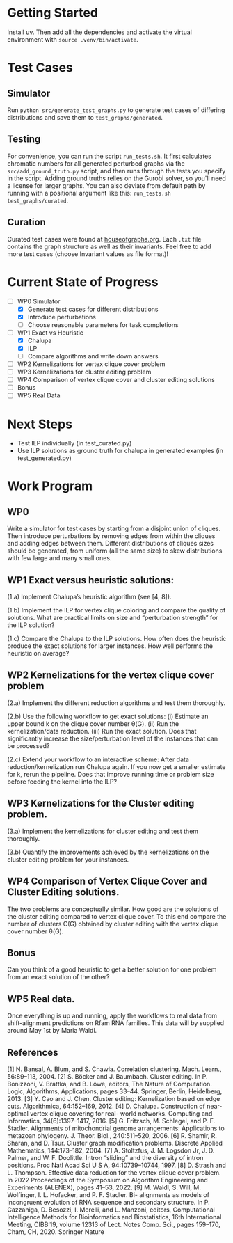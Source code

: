 # Getting Started

Install [uv](https://github.com/astral-sh/uv). Then add all the dependencies and activate the virtual environment with `source .venv/bin/activate`.

# Test Cases

## Simulator

Run `python src/generate_test_graphs.py` to generate test cases of differing distributions and save them to `test_graphs/generated`.

## Testing

For convenience, you can run the script `run_tests.sh`. It first calculates chromatic numbers for all generated perturbed graphs via the `src/add_ground_truth.py` script, and then runs through the tests you specify in the script. Adding ground truths relies on the Gurobi solver, so you'll need a license for larger graphs. You can also deviate from default path by running with a positional argument like this: `run_tests.sh test_graphs/curated`.

## Curation

Curated test cases were found at [houseofgraphs.org](houseofgraphs.org). Each `.txt` file contains the graph structure as well as their invariants. Feel free to add more test cases (choose Invariant values as file format)!

# Current State of Progress

- [ ] WP0 Simulator
  - [x] Generate test cases for different distributions
  - [x] Introduce perturbations
  - [ ] Choose reasonable parameters for task completions
- [ ] WP1 Exact vs Heuristic
  - [x] Chalupa
  - [x] ILP
  - [ ] Compare algorithms and write down answers
- [ ] WP2 Kernelizations for vertex clique cover problem
- [ ] WP3 Kernelizations for cluster editing problem
- [ ] WP4 Comparison of vertex clique cover and cluster editing solutions
- [ ] Bonus
- [ ] WP5 Real Data

# Next Steps

- Test ILP individually (in test_curated.py)
- Use ILP solutions as ground truth for chalupa in generated examples (in test_generated.py)

# Work Program

## WP0

Write a simulator for test cases by starting from a disjoint union of
cliques. Then introduce perturbations by removing edges from within
the cliques and adding edges between them. Different distributions of
cliques sizes should be generated, from uniform (all the same size) to skew
distributions with few large and many small ones.

## WP1 Exact versus heuristic solutions:

(1.a) Implement Chalupa’s heuristic algorithm (see [4, 8]).

(1.b) Implement the ILP for vertex clique coloring and compare the quality
of solutions. What are practical limits on size and “perturbation
strength” for the ILP solution?

(1.c) Compare the Chalupa to the ILP solutions. How often does the
heuristic produce the exact solutions for larger instances. How well
performs the heuristic on average?

## WP2 Kernelizations for the vertex clique cover problem

(2.a) Implement the different reduction algorithms and test them thoroughly.

(2.b) Use the following workflow to get exact solutions: (i) Estimate an
upper bound k on the clique cover number θ(G). (ii) Run the kernelization/data reduction.
(iii) Run the exact solution.
Does that significantly increase the size/perturbation level of the instances that can be processed?

(2.c) Extend your workflow to an interactive scheme: After data reduction/kernelization run Chalupa again. If you now get a smaller estimate for k, rerun the pipeline. Does that improve running time or
problem size before feeding the kernel into the ILP?

## WP3 Kernelizations for the Cluster editing problem.

(3.a) Implement the kernelizations for cluster editing and test them thoroughly.

(3.b) Quantify the improvements achieved by the kernelizations on the
cluster editing problem for your instances.

## WP4 Comparison of Vertex Clique Cover and Cluster Editing solutions.

The two problems are conceptually similar. How good are the solutions of the
cluster editing compared to vertex clique cover. To this end compare the
number of clusters C(G) obtained by cluster editing with the vertex clique
cover number θ(G).

## Bonus

Can you think of a good heuristic to get a better solution for one
problem from an exact solution of the other?

## WP5 Real data.

Once everything is up and running, apply the workflows to
real data from shift-alignment predictions on Rfam RNA families. This
data will by supplied around May 1st by Maria Waldl.

## References

[1] N. Bansal, A. Blum, and S. Chawla. Correlation clustering. Mach. Learn.,
56:89–113, 2004.
[2] S. Böcker and J. Baumbach. Cluster editing. In P. Bonizzoni, V. Brattka, and B. Löwe, editors, The Nature of Computation. Logic, Algorithms,
Applications, pages 33–44. Springer, Berlin, Heidelberg, 2013.
[3] Y. Cao and J. Chen. Cluster editing: Kernelization based on edge cuts.
Algorithmica, 64:152–169, 2012.
[4] D. Chalupa. Construction of near-optimal vertex clique covering for real-
world networks. Computing and Informatics, 34(6):1397–1417, 2016.
[5] G. Fritzsch, M. Schlegel, and P. F. Stadler. Alignments of mitochondrial
genome arrangements: Applications to metazoan phylogeny. J. Theor. Biol.,
240:511–520, 2006.
[6] R. Shamir, R. Sharan, and D. Tsur. Cluster graph modification problems.
Discrete Applied Mathematics, 144:173–182, 2004.
[7] A. Stoltzfus, J. M. Logsdon Jr, J. D. Palmer, and W. F. Doolittle. Intron
“sliding” and the diversity of intron positions. Proc Natl Acad Sci U S A,
94:10739–10744, 1997.
[8] D. Strash and L. Thompson. Effective data reduction for the vertex clique
cover problem. In 2022 Proceedings of the Symposium on Algorithm Engineering and Experiments (ALENEX), pages 41–53, 2022.
[9] M. Waldl, S. Will, M. Wolfinger, I. L. Hofacker, and P. F. Stadler. Bi-
alignments as models of incongruent evolution of RNA sequence and secondary structure. In P. Cazzaniga, D. Besozzi, I. Merelli, and L. Manzoni, editors, Computational Intelligence Methods for Bioinformatics and
Biostatistics, 16th International Meeting, CIBB’19, volume 12313 of Lect.
Notes Comp. Sci., pages 159–170, Cham, CH, 2020. Springer Nature
